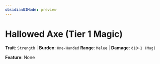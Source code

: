 ```yaml
---
obsidianUIMode: preview
---
```

# Hallowed Axe (Tier 1 Magic)

**Trait**: `Strength` | **Burden**: `One-Handed`
**Range**: `Melee` | **Damage**: `d10+1 (Mag)`

**Feature**: None
